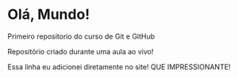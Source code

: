 # Olá, Mundo!
 Primeiro repositorio do curso de Git e GitHub

Repositório criado durante uma aula ao vivo! 

Essa linha eu adicionei diretamente no site! QUE IMPRESSIONANTE!
